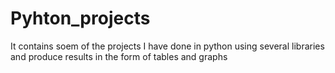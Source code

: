 # Pyhton_projects
It contains soem of the projects I have done in python using several libraries and produce results in the form of tables and graphs

